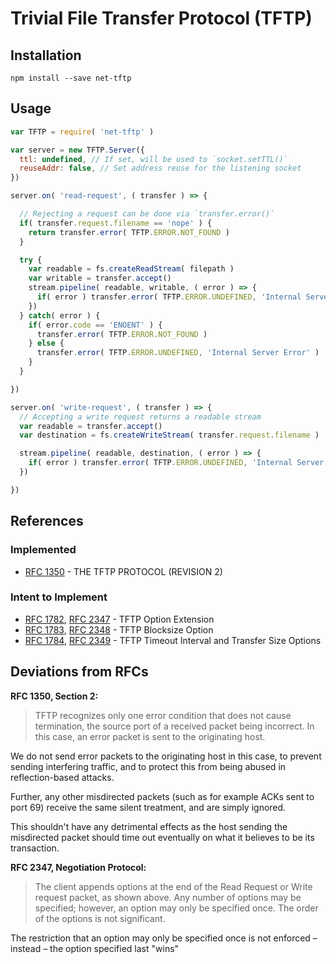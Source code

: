 # Trivial File Transfer Protocol (TFTP)


## Installation

```shell
npm install --save net-tftp
```


## Usage

```js
var TFTP = require( 'net-tftp' )
```

```js
var server = new TFTP.Server({
  ttl: undefined, // If set, will be used to `socket.setTTL()`
  reuseAddr: false, // Set address reuse for the listening socket
})
```

```js
server.on( 'read-request', ( transfer ) => {

  // Rejecting a request can be done via `transfer.error()`
  if( transfer.request.filename == 'nope' ) {
    return transfer.error( TFTP.ERROR.NOT_FOUND )
  }

  try {
    var readable = fs.createReadStream( filepath )
    var writable = transfer.accept()
    stream.pipeline( readable, writable, ( error ) => {
      if( error ) transfer.error( TFTP.ERROR.UNDEFINED, 'Internal Server Error' )
    })
  } catch( error ) {
    if( error.code == 'ENOENT' ) {
      transfer.error( TFTP.ERROR.NOT_FOUND )
    } else {
      transfer.error( TFTP.ERROR.UNDEFINED, 'Internal Server Error' )
    }
  }

})
```

```js
server.on( 'write-request', ( transfer ) => {
  // Accepting a write request returns a readable stream
  var readable = transfer.accept()
  var destination = fs.createWriteStream( transfer.request.filename )

  stream.pipeline( readable, destination, ( error ) => {
    if( error ) transfer.error( TFTP.ERROR.UNDEFINED, 'Internal Server Error' )
  })

})
```

## References

### Implemented

- [RFC 1350] - THE TFTP PROTOCOL (REVISION 2)

### Intent to Implement

- [RFC 1782], [RFC 2347] - TFTP Option Extension
- [RFC 1783], [RFC 2348] - TFTP Blocksize Option
- [RFC 1784], [RFC 2349] - TFTP Timeout Interval and Transfer Size Options



## Deviations from RFCs

**RFC 1350, Section 2:**

> TFTP recognizes only one error condition that does not cause
> termination, the source port of a received packet being incorrect.
> In this case, an error packet is sent to the originating host.

We do not send error packets to the originating host in this case, to prevent sending interfering traffic, and to protect this from being abused in reflection-based attacks.

Further, any other misdirected packets (such as for example ACKs sent to port 69) receive the same silent treatment, and are simply ignored.

This shouldn't have any detrimental effects as the host sending the misdirected packet should time out eventually on what it believes to be its transaction.


**RFC 2347, Negotiation Protocol:**

> The client appends options at the end of the Read Request or Write
> request packet, as shown above.  Any number of options may be
> specified; however, an option may only be specified once.  The order
> of the options is not significant.

The restriction that an option may only be specified once is not enforced – instead – the option specified last "wins"


[RFC 1350]: https://www.rfc-editor.org/rfc/rfc1350.html
[RFC 1782]: https://www.rfc-editor.org/rfc/rfc1782.html
[RFC 1783]: https://www.rfc-editor.org/rfc/rfc1783.html
[RFC 1784]: https://www.rfc-editor.org/rfc/rfc1784.html
[RFC 2347]: https://www.rfc-editor.org/rfc/rfc2347.html
[RFC 2348]: https://www.rfc-editor.org/rfc/rfc2348.html
[RFC 2349]: https://www.rfc-editor.org/rfc/rfc2349.html
